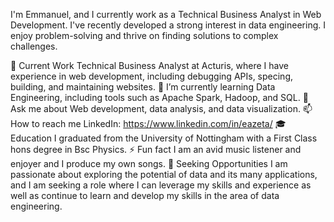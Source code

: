 I'm Emmanuel, and I currently work as a Technical Business Analyst in Web Development. I've recently developed a strong interest in data engineering. I enjoy problem-solving and thrive on finding solutions to complex challenges.

🔭 Current Work
Technical Business Analyst at Acturis, where I have experience in web development, including debugging APIs, specing, building, and maintaining websites.
🌱 I’m currently learning
Data Engineering, including tools such as Apache Spark, Hadoop, and SQL.
💬 Ask me about
Web development, data analysis, and data visualization.
📫 How to reach me
LinkedIn: https://www.linkedin.com/in/eazeta/
🎓 Education
I graduated from the University of Nottingham with a First Class hons degree in Bsc Physics.
⚡ Fun fact
I am an avid music listener and enjoyer and I produce my own songs.
🤝 Seeking Opportunities
I am passionate about exploring the potential of data and its many applications, and I am seeking a role where I can leverage my skills and experience as well as continue to learn and develop my skills in the area of data engineering.


<!--
**eazeta/eazeta** is a ✨ _special_ ✨ repository because its `README.md` (this file) appears on your GitHub profile.

Here are some ideas to get you started:

- 🔭 I’m currently working on ...
- 🌱 I’m currently learning ...
- 👯 I’m looking to collaborate on ...
- 🤔 I’m looking for help with ...
- 💬 Ask me about ...
- 📫 How to reach me: ...
- 😄 Pronouns: ...
- ⚡ Fun fact: ...
-->
